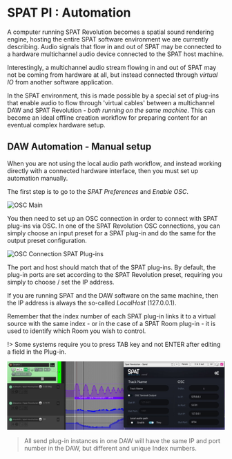 # SPAT PI : Automation

A computer running SPAT Revolution becomes a spatial sound rendering engine, hosting the entire SPAT software environment we are currently describing.
Audio signals that flow in and out of SPAT may be connected to a hardware multichannel audio device connected to the SPAT host machine.

Interestingly, a multichannel audio stream flowing in and out of SPAT may not be coming from hardware at all, but instead connected through _virtual IO_ from another software application.

In the SPAT environment, this is made possible by a special set of plug-ins that enable audio to flow through 'virtual cables' between a multichannel DAW and SPAT Revolution - _both running on the same machine_.
This can become an ideal offline creation workflow for preparing content for an eventual complex hardware setup.


## DAW Automation - Manual setup

When you are not using the local audio path workflow, and instead working directly with a connected hardware interface, then you must set up automation manually.

The first step is to go to the _SPAT Preferences_ and _Enable OSC_.

![OSC Main](https://media.githubusercontent.com/media/FLUX-SE/doc_images/main/SpatR/Preference/OSCMain.png)

You then need to set up an OSC connection in order to connect with SPAT plug-ins via OSC. In one of the SPAT Revolution OSC connections, you can simply choose an input preset for a SPAT plug-in and do the same for the output preset configuration.

![OSC Connection SPAT Plug-ins](https://media.githubusercontent.com/media/FLUX-SE/doc_images/main/SpatR/ThirdParty/OSCConnectionsPlugins.png)

The port and host should match that of the SPAT plug-ins. By default, the plug-in ports are set according to the SPAT Revolution preset, requiring you simply to choose / set the IP address.

If you are running SPAT and the DAW software on the same machine, then the IP address is always the so-called _LocalHost_ (127.0.0.1).

Remember that the index number of each SPAT plug-in links it to a virtual source with the same index - or in the case of a SPAT Room plug-in - it is used to identify which Room you wish to control.

!> Some systems require you to press TAB key and not ENTER after editing a field in the Plug-in.

![](include/SpatRevolution_UserGuide_-193.jpg)

<!-- TODO: update the image -->

> All send plug-in instances in one DAW will have the same IP and port number in the DAW, but different and unique Index numbers. 
